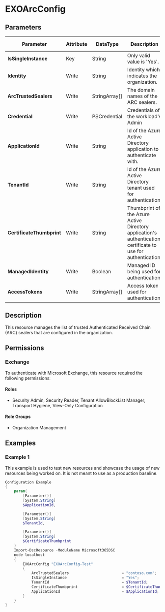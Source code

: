 ﻿# EXOArcConfig

## Parameters

| Parameter | Attribute | DataType | Description | Allowed Values |
| --- | --- | --- | --- | --- |
| **IsSingleInstance** | Key | String | Only valid value is 'Yes'. | `Yes` |
| **Identity** | Write | String | Identity which indicates the organization. | |
| **ArcTrustedSealers** | Write | StringArray[] | The domain names of the ARC sealers. | |
| **Credential** | Write | PSCredential | Credentials of the workload's Admin | |
| **ApplicationId** | Write | String | Id of the Azure Active Directory application to authenticate with. | |
| **TenantId** | Write | String | Id of the Azure Active Directory tenant used for authentication. | |
| **CertificateThumbprint** | Write | String | Thumbprint of the Azure Active Directory application's authentication certificate to use for authentication. | |
| **ManagedIdentity** | Write | Boolean | Managed ID being used for authentication. | |
| **AccessTokens** | Write | StringArray[] | Access token used for authentication. | |


## Description

This resource manages the list of trusted Authenticated Received Chain (ARC) sealers that are configured in the organization.

## Permissions

### Exchange

To authenticate with Microsoft Exchange, this resource required the following permissions:

#### Roles

- Security Admin, Security Reader, Tenant AllowBlockList Manager, Transport Hygiene, View-Only Configuration

#### Role Groups

- Organization Management

## Examples

### Example 1

This example is used to test new resources and showcase the usage of new resources being worked on.
It is not meant to use as a production baseline.

```powershell
Configuration Example
{
    param(
        [Parameter()]
        [System.String]
        $ApplicationId,

        [Parameter()]
        [System.String]
        $TenantId,

        [Parameter()]
        [System.String]
        $CertificateThumbprint
    )
    Import-DscResource -ModuleName Microsoft365DSC
    node localhost
    {
        EXOArcConfig "EXOArcConfig-Test"
        {
            ArcTrustedSealers                        = "contoso.com";
            IsSingleInstance                         = "Yes";
            TenantId                                 = $TenantId;
            CertificateThumbprint                    = $CertificateThumbprint;
            ApplicationId                            = $ApplicationId;
        }
    }
}
```

